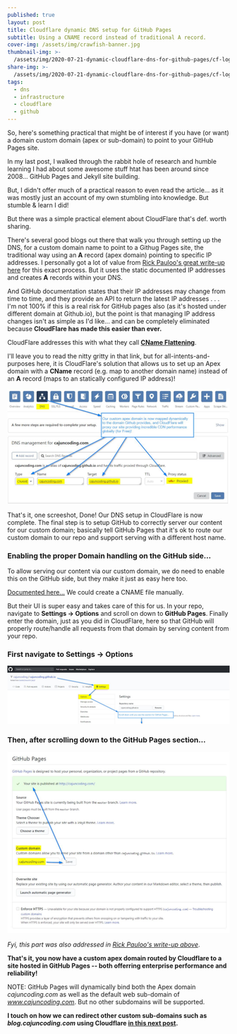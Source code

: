 ```yaml
---
published: true
layout: post
title: Cloudflare dynamic DNS setup for GitHub Pages
subtitle: Using a CNAME record instead of traditional A record.
cover-img: /assets/img/crawfish-banner.jpg
thumbnail-img: >-
  /assets/img/2020-07-21-dynamic-cloudflare-dns-for-github-pages/cf-logo-v-rgb-edited-square.png
share-img: >-
  /assets/img/2020-07-21-dynamic-cloudflare-dns-for-github-pages/cf-logo-v-rgb-edited-square.png
tags:
  - dns
  - infrastructure
  - cloudflare
  - github
---
```

So, here's something practical that might be of interest if you have (or want) a domain custom domain (apex or sub-domain) to point to your GitHub Pages site.

In my last post, I walked through the rabbit hole of research and humble learning I had about some awesome stuff htat has been around since 2008... GitHub Pages and Jekyll site building.

But, I didn't offer much of a practical reason to even read the article... as it was mostly just an account of my own stumbling into knowledge.  But stumble & learn I did!

But there was a simple practical element about CloudFlare that's def. worth sharing.

There's several good blogs out there that walk you through setting up the DNS, for a custom domain name to point to a Githug Pages site, the traditional way using an **A** record (apex domain) pointing to specific IP addresses. I personally got a lot of value from [Rick Pauloo's great write-up here](https://richpauloo.github.io/2019-11-17-Linking-a-Custom-Domain-to-Github-Pages/) for this exact process. But it uses the static documented IP addresses and creates **A** records within your DNS. 

And GitHub documentation states that their IP addresses may change from time to time, and they provide an API to return the latest IP addresses . . . I'm not 100% if this is a real risk for GitHub pages also (as it's hosted under different domain at Github.io), but the point is that managing IP address changes isn't as simple as I'd like... and can be completely eliminated because **CloudFlare has made this easier than ever.**

CloudFlare addresses this with what they call [**CName Flattening**](https://blog.cloudflare.com/introducing-cname-flattening-rfc-compliant-cnames-at-a-domains-root/).

I'll leave you to read the nitty gritty in that link, but for all-intents-and-purposes here, it is CloudFlare's solution that allows us to set up an Apex domain with a **CName** record (e.g. map to another domain name) instead of an **A** record (maps to an statically configured IP address)!

<img src="../assets/img/2020-07-21-dynamic-cloudflare-dns-for-github-pages/setting-up-cloudflare-apex-domain-dns.jpg" class="fullsize" data-zoomable />

That's it, one screeshot, Done! Our DNS setup in CloudFlare is now complete.  The final step is to setup GitHub to correctly server our content for our custom domain; basically tell GitHub Pages that it's ok to route our custom domain to our repo and support serving with a different host name.

### Enabling the proper Domain handling on the GitHub side...

To allow serving our content via our custom domain, we do need to enable this on the GitHub side, but they make it just as easy here too. 

[Documented here...](https://docs.github.com/en/github/working-with-github-pages/about-custom-domains-and-github-pages) We could create a CNAME file manually. 

But their UI is super easy and takes care of this for us.  In your repo, navigate to **Settings -> Options** and scroll on down to **GitHub Pages**.  Finally enter the domain, just as you did in CloudFlare, here so that GitHub will properly route/handle all requests from that domain by serving content from your repo.

### First navigate to Settings -> Options
<img src="../assets/img/2020-07-21-dynamic-cloudflare-dns-for-github-pages/github-settings-options.jpg" class="fullsize" data-zoomable/>

### Then, after scrolling down to the GitHub Pages section...
<img src="../assets/img/2020-07-21-dynamic-cloudflare-dns-for-github-pages/github-pages-custom-domain-settings.jpg"  class="fullsize" data-zoomable />

_Fyi, this part was also addressed in [Rick Pauloo's write-up above](https://richpauloo.github.io/2019-11-17-Linking-a-Custom-Domain-to-Github-Pages/)_.

**That's it, you now have a custom apex domain routed by Cloudflare to a site hosted in GitHub Pages -- both offerring enterprise performance and reliability!**

NOTE: GitHub Pages will dynamically bind both the Apex domain _cajuncoding.com_ as well as the default web sub-domain of _www.cajuncoding.com_.  But no other subdomains will be supported.

**I touch on how we can redirect other custom sub-domains such as _blog.cajuncoding.com_ using Cloudflare [in this next post](/2020-07-22-dynamic-cloudflare-dns-subdomain-redirect).**

